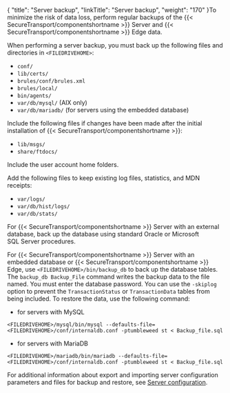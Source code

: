 {
    "title": "Server backup",
    "linkTitle": "Server backup",
    "weight": "170"
}To minimize the risk of data loss, perform regular backups of the {{< SecureTransport/componentshortname  >}} Server and {{< SecureTransport/componentshortname  >}} Edge data.

When performing a server backup, you must back up the following files and directories in `<FILEDRIVEHOME>`:

-   `conf/`
-   `lib/certs/`
-   `brules/conf/brules.xml`
-   `brules/local/`
-   `bin/agents/`
-   `var/db/mysql/` (AIX only)
-   `var/db/mariadb/` (for servers using the embedded database)

Include the following files if changes have been made after the initial installation of {{< SecureTransport/componentshortname  >}}:

-   `lib/msgs/`
-   `share/ftdocs/`

Include the user account home folders.

Add the following files to keep existing log files, statistics, and MDN receipts:

-   `var/logs/`
-   `var/db/hist/logs/`
-   `var/db/stats/`

For {{< SecureTransport/componentshortname  >}} Server with an external database, back up the database using standard Oracle or Microsoft SQL Server procedures.

For {{< SecureTransport/componentshortname  >}} Server with an embedded database or {{< SecureTransport/componentshortname  >}} Edge, use `<FILEDRIVEHOME>/bin/backup_db` to back up the database tables. The `backup_db Backup_File` command writes the backup data to the file named. You must enter the database password. You can use the `-skiplog` option to prevent the `TransactionStatus` or `TransactionData` tables from being included. To restore the data, use the following command:

-   for servers with MySQL

`<FILEDRIVEHOME>/mysql/bin/mysql --defaults-file=<FILEDRIVEHOME>/conf/internaldb.conf -ptumbleweed st < Backup_file.sql`

-   for servers with MariaDB

`<FILEDRIVEHOME>/mariadb/bin/mariadb --defaults-file=<FILEDRIVEHOME>/conf/internaldb.conf -ptumbleweed st < Backup_file.sql`

For additional information about export and importing server configuration parameters and files for backup and restore, see <a href="../c_st_serverconfiguration#ServerMenu_1832073003_1107076" class="MCXref xref">Server configuration</a>.
